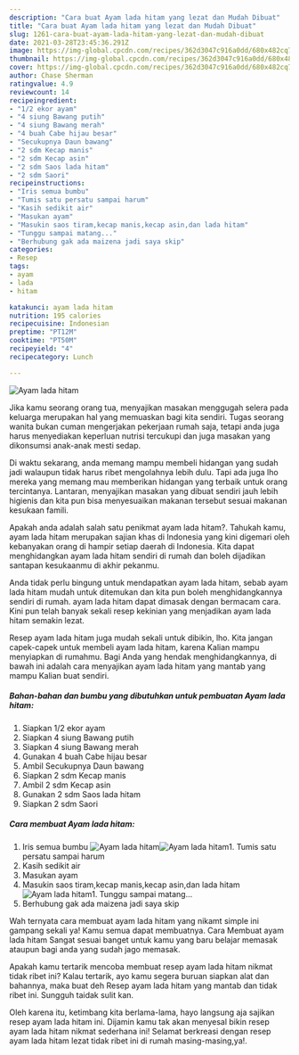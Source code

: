 ```yaml
---
description: "Cara buat Ayam lada hitam yang lezat dan Mudah Dibuat"
title: "Cara buat Ayam lada hitam yang lezat dan Mudah Dibuat"
slug: 1261-cara-buat-ayam-lada-hitam-yang-lezat-dan-mudah-dibuat
date: 2021-03-28T23:45:36.291Z
image: https://img-global.cpcdn.com/recipes/362d3047c916a0dd/680x482cq70/ayam-lada-hitam-foto-resep-utama.jpg
thumbnail: https://img-global.cpcdn.com/recipes/362d3047c916a0dd/680x482cq70/ayam-lada-hitam-foto-resep-utama.jpg
cover: https://img-global.cpcdn.com/recipes/362d3047c916a0dd/680x482cq70/ayam-lada-hitam-foto-resep-utama.jpg
author: Chase Sherman
ratingvalue: 4.9
reviewcount: 14
recipeingredient:
- "1/2 ekor ayam"
- "4 siung Bawang putih"
- "4 siung Bawang merah"
- "4 buah Cabe hijau besar"
- "Secukupnya Daun bawang"
- "2 sdm Kecap manis"
- "2 sdm Kecap asin"
- "2 sdm Saos lada hitam"
- "2 sdm Saori"
recipeinstructions:
- "Iris semua bumbu"
- "Tumis satu persatu sampai harum"
- "Kasih sedikit air"
- "Masukan ayam"
- "Masukin saos tiram,kecap manis,kecap asin,dan lada hitam"
- "Tunggu sampai matang..."
- "Berhubung gak ada maizena jadi saya skip"
categories:
- Resep
tags:
- ayam
- lada
- hitam

katakunci: ayam lada hitam 
nutrition: 195 calories
recipecuisine: Indonesian
preptime: "PT12M"
cooktime: "PT50M"
recipeyield: "4"
recipecategory: Lunch

---
```



![Ayam lada hitam](https://img-global.cpcdn.com/recipes/362d3047c916a0dd/680x482cq70/ayam-lada-hitam-foto-resep-utama.jpg)

Jika kamu seorang orang tua, menyajikan masakan menggugah selera pada keluarga merupakan hal yang memuaskan bagi kita sendiri. Tugas seorang  wanita bukan cuman mengerjakan pekerjaan rumah saja, tetapi anda juga harus menyediakan keperluan nutrisi tercukupi dan juga masakan yang dikonsumsi anak-anak mesti sedap.

Di waktu  sekarang, anda memang mampu membeli hidangan yang sudah jadi walaupun tidak harus ribet mengolahnya lebih dulu. Tapi ada juga lho mereka yang memang mau memberikan hidangan yang terbaik untuk orang tercintanya. Lantaran, menyajikan masakan yang dibuat sendiri jauh lebih higienis dan kita pun bisa menyesuaikan makanan tersebut sesuai makanan kesukaan famili. 



Apakah anda adalah salah satu penikmat ayam lada hitam?. Tahukah kamu, ayam lada hitam merupakan sajian khas di Indonesia yang kini digemari oleh kebanyakan orang di hampir setiap daerah di Indonesia. Kita dapat menghidangkan ayam lada hitam sendiri di rumah dan boleh dijadikan santapan kesukaanmu di akhir pekanmu.

Anda tidak perlu bingung untuk mendapatkan ayam lada hitam, sebab ayam lada hitam mudah untuk ditemukan dan kita pun boleh menghidangkannya sendiri di rumah. ayam lada hitam dapat dimasak dengan bermacam cara. Kini pun telah banyak sekali resep kekinian yang menjadikan ayam lada hitam semakin lezat.

Resep ayam lada hitam juga mudah sekali untuk dibikin, lho. Kita jangan capek-capek untuk membeli ayam lada hitam, karena Kalian mampu menyiapkan di rumahmu. Bagi Anda yang hendak menghidangkannya, di bawah ini adalah cara menyajikan ayam lada hitam yang mantab yang mampu Kalian buat sendiri.

<!--inarticleads1-->

##### Bahan-bahan dan bumbu yang dibutuhkan untuk pembuatan Ayam lada hitam:

1. Siapkan 1/2 ekor ayam
1. Siapkan 4 siung Bawang putih
1. Siapkan 4 siung Bawang merah
1. Gunakan 4 buah Cabe hijau besar
1. Ambil Secukupnya Daun bawang
1. Siapkan 2 sdm Kecap manis
1. Ambil 2 sdm Kecap asin
1. Gunakan 2 sdm Saos lada hitam
1. Siapkan 2 sdm Saori




<!--inarticleads2-->

##### Cara membuat Ayam lada hitam:

1. Iris semua bumbu
<img src="https://img-global.cpcdn.com/steps/20a9ecc96db54911/160x128cq70/ayam-lada-hitam-langkah-memasak-1-foto.jpg" alt="Ayam lada hitam"><img src="https://img-global.cpcdn.com/steps/56998500ead83ba5/160x128cq70/ayam-lada-hitam-langkah-memasak-1-foto.jpg" alt="Ayam lada hitam">1. Tumis satu persatu sampai harum
1. Kasih sedikit air
1. Masukan ayam
1. Masukin saos tiram,kecap manis,kecap asin,dan lada hitam
<img src="https://img-global.cpcdn.com/steps/82aa54b66025af3b/160x128cq70/ayam-lada-hitam-langkah-memasak-5-foto.jpg" alt="Ayam lada hitam">1. Tunggu sampai matang...
1. Berhubung gak ada maizena jadi saya skip




Wah ternyata cara membuat ayam lada hitam yang nikamt simple ini gampang sekali ya! Kamu semua dapat membuatnya. Cara Membuat ayam lada hitam Sangat sesuai banget untuk kamu yang baru belajar memasak ataupun bagi anda yang sudah jago memasak.

Apakah kamu tertarik mencoba membuat resep ayam lada hitam nikmat tidak ribet ini? Kalau tertarik, ayo kamu segera buruan siapkan alat dan bahannya, maka buat deh Resep ayam lada hitam yang mantab dan tidak ribet ini. Sungguh taidak sulit kan. 

Oleh karena itu, ketimbang kita berlama-lama, hayo langsung aja sajikan resep ayam lada hitam ini. Dijamin kamu tak akan menyesal bikin resep ayam lada hitam nikmat sederhana ini! Selamat berkreasi dengan resep ayam lada hitam lezat tidak ribet ini di rumah masing-masing,ya!.

